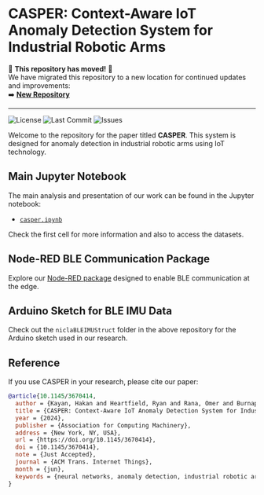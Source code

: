 # CASPER: Context-Aware IoT Anomaly Detection System for Industrial Robotic Arms

🚨 **This repository has moved!** 🚨  
We have migrated this repository to a new location for continued updates and improvements:  
➡️ **[New Repository](https://github.com/hkayann/Real-time-Anomaly-Detection-in-Industrial-Robotic-Arms-via-TinyML)**  

---

![License](https://img.shields.io/badge/license-MIT-blue.svg)
![Last Commit](https://img.shields.io/github/last-commit/yourusername/yourrepository)
![Issues](https://img.shields.io/github/issues/yourusername/yourrepository)

Welcome to the repository for the paper titled **CASPER**. This system is designed for anomaly detection in industrial robotic arms using IoT technology. 

## Main Jupyter Notebook
The main analysis and presentation of our work can be found in the Jupyter notebook:
- [`casper.ipynb`](/notebooks/casper.ipynb)

Check the first cell for more information and also to access the datasets.

## Node-RED BLE Communication Package
Explore our [Node-RED package](https://github.com/hkayann/node-red-contrib-ble-sense) designed to enable BLE communication at the edge.

## Arduino Sketch for BLE IMU Data
Check out the `niclaBLEIMUStruct` folder in the above repository for the Arduino sketch used in our research.

## Reference
If you use CASPER in your research, please cite our paper:
```bibtex
@article{10.1145/3670414,
  author = {Kayan, Hakan and Heartfield, Ryan and Rana, Omer and Burnap, Pete and Perera, Charith},
  title = {CASPER: Context-Aware IoT Anomaly Detection System for Industrial Robotic Arms},
  year = {2024},
  publisher = {Association for Computing Machinery},
  address = {New York, NY, USA},
  url = {https://doi.org/10.1145/3670414},
  doi = {10.1145/3670414},
  note = {Just Accepted},
  journal = {ACM Trans. Internet Things},
  month = {jun},
  keywords = {neural networks, anomaly detection, industrial robotic arms, cyber-physical systems, ubiquitous computing}
}
```